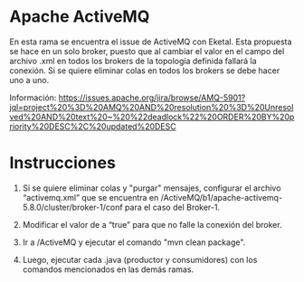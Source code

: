 # Apache ActiveMQ
En esta rama se encuentra el issue de ActiveMQ con Eketal. Esta propuesta se hace en un solo broker, puesto que al cambiar el valor en el campo del archivo .xml en todos los brokers de la topología definida fallará la conexión. Si se quiere eliminar colas en todos los brokers se debe hacer uno a uno.

Información: https://issues.apache.org/jira/browse/AMQ-5901?jql=project%20%3D%20AMQ%20AND%20resolution%20%3D%20Unresolved%20AND%20text%20~%20%22deadlock%22%20ORDER%20BY%20priority%20DESC%2C%20updated%20DESC

# Instrucciones

1. Si se quiere eliminar colas y "purgar" mensajes, configurar el archivo “activemq.xml” que se encuentra en /ActiveMQ/b1/apache-activemq-5.8.0/cluster/broker-1/conf para el caso del Broker-1.

2. Modificar el valor de <managementContext createConnector="false"/> a “true” para que no falle la conexión del broker.

3. Ir a /ActiveMQ y ejecutar el comando "mvn clean package".

3. Luego, ejecutar cada .java (productor y consumidores) con los comandos mencionados en las demás ramas.
